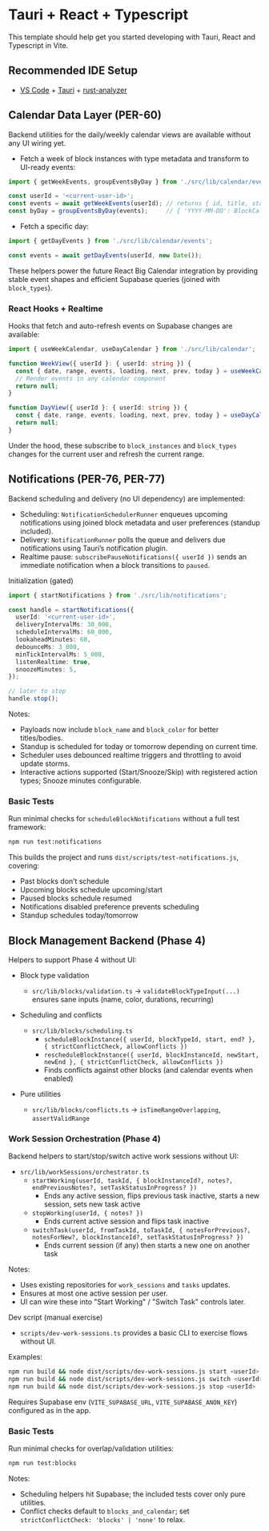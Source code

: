 # Tauri + React + Typescript

This template should help get you started developing with Tauri, React and Typescript in Vite.

## Recommended IDE Setup

- [VS Code](https://code.visualstudio.com/) + [Tauri](https://marketplace.visualstudio.com/items?itemName=tauri-apps.tauri-vscode) + [rust-analyzer](https://marketplace.visualstudio.com/items?itemName=rust-lang.rust-analyzer)

## Calendar Data Layer (PER-60)

Backend utilities for the daily/weekly calendar views are available without any UI wiring yet.

- Fetch a week of block instances with type metadata and transform to UI-ready events:

```ts
import { getWeekEvents, groupEventsByDay } from './src/lib/calendar/events';

const userId = '<current-user-id>';
const events = await getWeekEvents(userId); // returns { id, title, start, end, color, status, ... }
const byDay = groupEventsByDay(events);     // { 'YYYY-MM-DD': BlockCalendarEvent[] }
```

- Fetch a specific day:

```ts
import { getDayEvents } from './src/lib/calendar/events';

const events = await getDayEvents(userId, new Date());
```

These helpers power the future React Big Calendar integration by providing
stable event shapes and efficient Supabase queries (joined with `block_types`).

### React Hooks + Realtime

Hooks that fetch and auto-refresh events on Supabase changes are available:

```ts
import { useWeekCalendar, useDayCalendar } from './src/lib/calendar';

function WeekView({ userId }: { userId: string }) {
  const { date, range, events, loading, next, prev, today } = useWeekCalendar(userId, { weekStartsOn: 1 });
  // Render events in any calendar component
  return null;
}

function DayView({ userId }: { userId: string }) {
  const { date, range, events, loading, next, prev, today } = useDayCalendar(userId);
  return null;
}
```

Under the hood, these subscribe to `block_instances` and `block_types` changes for the current user and refresh the current range.

## Notifications (PER-76, PER-77)

Backend scheduling and delivery (no UI dependency) are implemented:

- Scheduling: `NotificationSchedulerRunner` enqueues upcoming notifications using joined block metadata and user preferences (standup included).
- Delivery: `NotificationRunner` polls the queue and delivers due notifications using Tauri’s notification plugin.
- Realtime pause: `subscribePauseNotifications({ userId })` sends an immediate notification when a block transitions to `paused`.

Initialization (gated)

```ts
import { startNotifications } from './src/lib/notifications';

const handle = startNotifications({
  userId: '<current-user-id>',
  deliveryIntervalMs: 30_000,
  scheduleIntervalMs: 60_000,
  lookaheadMinutes: 60,
  debounceMs: 3_000,
  minTickIntervalMs: 5_000,
  listenRealtime: true,
  snoozeMinutes: 5,
});

// later to stop
handle.stop();
```

Notes:
- Payloads now include `block_name` and `block_color` for better titles/bodies.
- Standup is scheduled for today or tomorrow depending on current time.
- Scheduler uses debounced realtime triggers and throttling to avoid update storms.
 - Interactive actions supported (Start/Snooze/Skip) with registered action types; Snooze minutes configurable.

### Basic Tests

Run minimal checks for `scheduleBlockNotifications` without a full test framework:

```bash
npm run test:notifications
```

This builds the project and runs `dist/scripts/test-notifications.js`, covering:
- Past blocks don’t schedule
- Upcoming blocks schedule upcoming/start
- Paused blocks schedule resumed
- Notifications disabled preference prevents scheduling
- Standup schedules today/tomorrow

## Block Management Backend (Phase 4)

Helpers to support Phase 4 without UI:

- Block type validation
  - `src/lib/blocks/validation.ts` → `validateBlockTypeInput(...)` ensures sane inputs (name, color, durations, recurring)

- Scheduling and conflicts
  - `src/lib/blocks/scheduling.ts`
    - `scheduleBlockInstance({ userId, blockTypeId, start, end? }, { strictConflictCheck, allowConflicts })`
    - `rescheduleBlockInstance({ userId, blockInstanceId, newStart, newEnd }, { strictConflictCheck, allowConflicts })`
    - Finds conflicts against other blocks (and calendar events when enabled)

- Pure utilities
  - `src/lib/blocks/conflicts.ts` → `isTimeRangeOverlapping`, `assertValidRange`

### Work Session Orchestration (Phase 4)

Backend helpers to start/stop/switch active work sessions without UI:

- `src/lib/workSessions/orchestrator.ts`
  - `startWorking(userId, taskId, { blockInstanceId?, notes?, endPreviousNotes?, setTaskStatusInProgress? })`
    - Ends any active session, flips previous task inactive, starts a new session, sets new task active
  - `stopWorking(userId, { notes? })`
    - Ends current active session and flips task inactive
  - `switchTask(userId, fromTaskId, toTaskId, { notesForPrevious?, notesForNew?, blockInstanceId?, setTaskStatusInProgress? })`
    - Ends current session (if any) then starts a new one on another task

Notes:
- Uses existing repositories for `work_sessions` and `tasks` updates.
- Ensures at most one active session per user.
- UI can wire these into "Start Working" / "Switch Task" controls later.

Dev script (manual exercise)

- `scripts/dev-work-sessions.ts` provides a basic CLI to exercise flows without UI.

Examples:
```bash
npm run build && node dist/scripts/dev-work-sessions.js start <userId> <taskId> [blockInstanceId]
npm run build && node dist/scripts/dev-work-sessions.js switch <userId> <fromTaskId> <toTaskId> [blockInstanceId]
npm run build && node dist/scripts/dev-work-sessions.js stop <userId>
```

Requires Supabase env (`VITE_SUPABASE_URL`, `VITE_SUPABASE_ANON_KEY`) configured as in the app.

### Basic Tests

Run minimal checks for overlap/validation utilities:

```bash
npm run test:blocks
```

Notes:
- Scheduling helpers hit Supabase; the included tests cover only pure utilities.
- Conflict checks default to `blocks_and_calendar`; set `strictConflictCheck: 'blocks' | 'none'` to relax.
